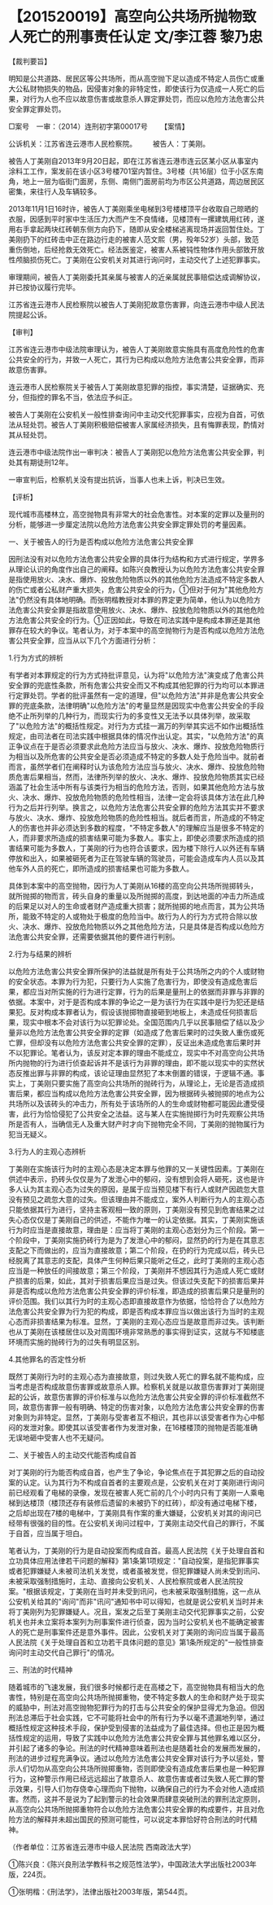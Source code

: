 # 【201520019】高空向公共场所抛物致人死亡的刑事责任认定 文/李江蓉 黎乃忠

【裁判要旨】

明知是公共道路、居民区等公共场所，而从高空抛下足以造成不特定人员伤亡或重大公私财物损失的物品，因侵害对象的非特定性，即使该行为仅造成一人死亡的后果，对行为人也不应以故意伤害或故意杀人罪定罪处罚，而应以危险方法危害公共安全罪定罪处罚。

□案号　一审：（2014）连刑初字第00017号 　　【案情】

公诉机关：江苏省连云港市人民检察院。 　　被告人：丁美刚。

被告人丁美刚自2013年9月20日起，即在江苏省连云港市连云区某小区从事室内涂料工工作，案发前在该小区3号楼701室内暂住。3号楼（共16层）位于小区东南角，地上一层为临街门面房，东侧、南侧门面房前均为市区公共道路，周边居民区密集，来往行人及车辆较多。

2013年11月1日16时许，被告人丁美刚乘坐电梯到3号楼楼顶平台收取自己晾晒的衣服，因感到平时家中生活压力大而产生不良情绪，见楼顶有一摞建筑用红砖，遂用右手拿起两块红砖朝东侧方向扔下，随即从安全楼梯逃离现场并返回暂住处。丁美刚扔下的红砖击中正在路边行走的被害人范文熙（男，殁年52岁）头部，致范重伤倒地，后经抢救无效死亡。经法医鉴定，被害人系被钝性物体作用头部致开放性颅脑损伤死亡。丁美刚在公安机关对其进行询问时，主动交代了上述犯罪事实。

审理期间，被告人丁美刚委托其亲属与被害人的近亲属就民事赔偿达成调解协议，并已按协议履行完毕。

江苏省连云港市人民检察院以被告人丁美刚犯故意伤害罪，向连云港市中级人民法院提起公诉。

【审判】

江苏省连云港市中级法院审理认为，被告人丁美刚故意实施具有高度危险性的危害公共安全的行为，并致一人死亡，其行为已构成以危险方法危害公共安全罪，而非故意伤害罪。

连云港市人民检察院关于被告人丁美刚故意犯罪的指控，事实清楚，证据确实、充分，但指控的罪名不当，依法应予纠正。

被告人丁美刚在公安机关一般性排查询问中主动交代犯罪事实，应视为自首，可依法从轻处罚。被告人丁美刚积极赔偿被害人家属经济损失，且有悔罪表现，酌情对其从轻处罚。

连云港市中级法院作出一审判决：被告人丁美刚犯以危险方法危害公共安全罪，判处其有期徒刑12年。

一审宣判后，检察机关没有提出抗诉，当事人也未上诉，判决已生效。

【评析】

现代城市高楼林立，高空抛物具有非常大的社会危害性。对本案的定罪以及量刑的分析，能够进一步厘定法院以危险方法危害公共安全罪定罪处罚的考量因素。

一、关于被告人的行为是否构成以危险方法危害公共安全罪

因刑法没有对以危险方法危害公共安全罪的具体行为结构和方式进行规定，学界多从理论认识的角度作出自己的阐释。如陈兴良教授认为以危险方法危害公共安全罪是指使用放火、决水、爆炸、投放危险物质以外的其他危险方法造成不特定多数人的伤亡或者公私财产重大损失，危害公共安全的行为，①但对于何为"其他危险方法"仍然没有具体地明确。而张明楷教授对本罪的界定更为简单，他认为以危险方法危害公共安全罪是指故意使用放火、决水、爆炸、投放危险物质以外的其他危险方法危害公共安全的行为。①正因如此，导致在司法实践中是构成本罪还是其他罪存在较大的争议。笔者认为，对于本案中的高空抛物行为是否构成以危险方法危害公共安全罪，应当从以下几个方面进行分析：

1.行为方式的辨析

有学者对本罪规定的行为方式持批评意见，认为将"以危险方法"演变成了危害公共安全罪的兜底性条款，所有危害公共安全而又不构成其他犯罪的行为均可以本罪进行定罪处罚。学者的批评虽然有一定的道理，但"以危险方法"并非是危害公共安全罪的兜底条款，法律明确"以危险方法"的考量显然是因现实中危害公共安全的手段绝不止所列举的几种行为，而现实行为的多变性又无法予以具体列举，故采取了"以危险方法"的概括性规定。对行为方式挂一漏万的列举其实远不如作出概括性规定，由司法者在司法实践中根据具体的情况作出认定。其实，"以危险方法"的真正争议点在于是否必须要求此危险方法应当与放火、决水、爆炸、投放危险物质行为相当以及所危害的公共安全是否必须造成不特定的多数人处于危险当中。就前者而言，虽然学者们在阐释时认为该危险方法应当与放火、决水、爆炸、投放危险物质危害后果相当，然而，法律所列举的放火、决水、爆炸、投放危险物质其实已经涵盖了社会生活中所有与该类行为相当的危险方法，否则，如果其他危险方法与放火、决水、爆炸、投放危险物质的危险性相当，法律一定会将该具体方法在此几种行为之后并行列举。换言之，以危险方法危害公共安全罪的危险方法其实并不要求与放火、决水、爆炸、投放危险物质的危险性相当。就后者而言，所造成的不特定人的伤害也并非必须达到多数的程度，"不特定多数人"的理解应当是很多不特定的人，而非要求所造成的损害结果可能为多数人。事实上，即使必须要求所造成的损害结果可能为多数人，丁美刚的行为也符合该要求，因为楼下除行人以外还有车辆停放和出入，如果被砸死者为正在驾驶车辆的驾驶员，可能会造成车内人员以及其他车外人员的死亡，即所造成的损害结果也可能为多数人。

具体到本案中的高空抛物，因行为人丁美刚从16楼的高空向公共场所抛掷转头，就所抛掷的物而言，砖头自身的重量以及所抛掷的高度，到达地面的冲击力所造成的后果足以对人的生命或者财产造成重大损害；就所抛掷的地点而言，其为公共场所，能致不特定的人或物处于极度的危险当中。故行为人的行为方式符合除以放火、决水、爆炸、投放危险物质以外之其他危险方法，只是具体是否构成以危险方法危害公共安全罪，还需要依据其他的要件进行判别。

2.行为与结果的辨析

以危险方法危害公共安全罪所保护的法益就是所有处于公共场所之内的个人或财物的安全状态。本罪为行为犯，只要行为人实施了危害行为，即使没有造成危害后果，都应当对所实施的行为进行定罪，行为的后果是量刑上的依据而非罪与非罪的依据。本案中，对于是否构成本罪的争论之一是为该行为在实践中是行为犯还是结果犯。反对构成本罪者认为，假设该抛掷物直接砸到地板上，未造成任何损害后果，现实中根本不会对该行为以犯罪论处。全国范围内几乎以民事赔偿了结以及少量非以危险方法危害公共安全罪的定罪（如造成了危害后果时的过失致人重伤或死亡罪，但却没有以危险方法危害公共安全罪的定罪），反证出未造成危害后果时并不以犯罪论。笔者认为，该反对定本罪的理由不能成立，现实中不对高空向公共场所内抛物的行为进行侦查起诉并不是该行为非罪的理由，即不能以现实中的实然状态反推出罪与非罪的构成，该论证理由显然犯了本末倒置的错误，于逻辑不通。事实上，丁美刚只要实施了高空向公共场所的抛砖行为，从理论上，无论是否造成损害后果，都应当构成以危险方法危害公共安全罪，因为根据砖头被抛掷的地点为公共场所以及该砖头的冲击力，所有处于该场所的人的生命或财物都可能因此遭受侵害，此行为恰恰侵犯了公共安全之法益。这与某人在实施抛掷行为时先观察公共场所是否有人，当确信无人及重大财产时才向下抛物完全不同，丁美刚的抛物属行为犯当无疑义。

3.行为人的主观心态辨析

丁美刚在实施该行为时的主观心态是决定本罪与他罪的又一关键性因素。丁美刚在供述中表示，扔砖头仅仅是为了发泄心中的郁闷，没有想到会将人砸死，这也是许多人认为其主观心态为过失的原因，是属于应当预见楼下有行人或财产因疏忽大意没有预见之疏忽大意的过失。但该理由并不能成立，案外人判断行为人的主观心态只能依据其行为进行，坚持主客观相一致的原则，丁美刚没有预见到危害结果之过失心态仅仅是丁美刚自己的供述，不能作为唯一的认定依据。其实，丁美刚实施该行为时应当是直接故意，理由是：应当将丁美刚的主观心态划分为三个阶段。第一个阶段中，丁美刚实施扔砖行为是为了发泄心中的郁闷，显然扔的行为是在其意志支配之下而做出的，应当为直接故意；第二个阶段，在扔的行为完成以后，砖头已经脱离了其意志的支配，具体产生何种后果只能听之任之，此时丁美刚的主观心态应当是一种放任的间接故意；第三个阶段，丁美刚并不想因其行为造成人死亡或财产损害的后果，如此，其对于损害后果应当是过失。但该过失支配下的损害后果并非是否构成以危险方法危害公共安全罪的评价标准，即造成的损害后果只是量刑的评价范围。我们以其行为时的主观心态即直接故意作为依据，恰恰符合了以危险方法危害公共安全罪为行为犯的构成，即是否构成本罪应当以做出该行为当时的主观心态而非损害结果为标准。显然，丁美刚的主观心态应当是故意而非过失。该判断也从丁美刚在该楼居住以及对周围环境非常熟悉的事实得到证实，这就与不知楼底环境而实施的抛砖行为的过失有明显区别。

4.其他罪名的否定性分析

既然丁美刚行为时的主观心态为直接故意，则过失致人死亡的罪名就不能构成，应当考虑是否构成故意伤害罪或故意杀人罪。检察机关就是以故意伤害罪对丁美刚提起的公诉，故意伤害罪的评价标准与以危险方法危害公共安全罪的评价标准截然不同，故意伤害罪一般有明确、特定的伤害对象，以危险方法危害公共安全罪的伤害对象则为非特定。显然，丁美刚与受害者互不相识，其也非以该受害者作为心中郁闷的发泄对象。即使其以该受害者作为发泄对象，在16楼楼顶的抛物是否能准确无误地砸中受害人也不无疑问。

二、关于被告人的主动交代能否构成自首

对丁美刚的行为能否构成自首，也产生了争论，争论焦点在于其犯罪之后的自动投案的认定。认为其行为不构成自首者的主要观点是，公安机关在对丁美刚进行询问前已经观看了电梯的录像，发现在被害人死亡前的几个小时内只有丁美刚一人乘电梯到达楼顶（楼顶还存有装修后遗留的未被扔下的红砖），却没有通过电梯下楼，之后却出现在7楼的电梯中，丁美刚具有作案的重大嫌疑，公安机关对其的询问已经带有很强的目的性。在公安机关询问过程中，丁美刚主动交代自己的罪行，不属于自首，应当属于坦白。

笔者认为，丁美刚的行为是自动投案而构成自首。最高人民法院《关于处理自首和立功具体应用法律若干问题的解释》第1条第1项规定："自动投案，是指犯罪事实或者犯罪嫌疑人未被司法机关发觉，或者虽被发觉，但犯罪嫌疑人尚未受到讯问、未被采取强制措施时，主动、直接向公安机关、人民检察院或者人民法院投案。"根据该规定，丁美刚在当时并未受到讯问，也未被采取强制措施，这一点从公安机关给其的"询问"而非"讯问"通知书中可以得知，也就是说公安机关当时并未将丁美刚列为犯罪嫌疑人。况且，案发之后至丁美刚主动交代犯罪事实之前，公安机关也并未立案将本案列为刑事案件进行侦查，因为当时公安机关也不能确定被害人的死亡是刑事案件还是意外事件。因此，公安机关对丁美刚的询问应当属于最高人民法院《关于处理自首和立功若干具体问题的意见》第1条所规定的"一般性排查询问时主动交代自己罪行"的情况。

三、刑法的时代精神

随着城市的飞速发展，我们很多时候都行走在高楼之下，高空抛物具有相当大的危害性，特别是在高空向公共场所抛掷重物，使不特定多数人的生命和财产处于现实的威胁中，刑法对高空抛物犯罪行为的打击与公共安全的保护显得尤为急迫。但因刑法总滞后于社会实践，它不可能将社会中的所有行为予以毫不遗漏地列举，通过概括性规定这种技术手段，保护受到侵害的法益成为了最佳选择。但也正是因为概括性规定的运用，导致了实践中以危险方法危害公共安全罪与其他罪名难以区分，并引起了诸多的争论。刑法的时代精神意味着刑法也是随着社会的发展而发展的，刑法的进步过程充满争议。通过以危险方法危害公共安全罪对该行为予以惩处，警示人们切勿从高空向公共场所抛掷重物，否则即使没有造成危害后果也是一种犯罪行为，这种警示作用已经远远超出了故意杀人、故意伤害或者过失致人死亡罪的警示效果，引导人们勿存侥幸心理而向下抛物，以确保自己的行为不会对他人造成损害。然而，这并不是说为了起到警示的社会效果而肆意突破刑法的罪刑法定原则，从高空向公共场所抛掷重物符合以危险方法危害公共安全罪的构成要件，并且对危险方法的解释并未超出国民的预测可能性，可以说定本罪恰好符合刑法的时代精神。

（作者单位：江苏省连云港市中级人民法院 西南政法大学）

①陈兴良：《陈兴良刑法学教科书之规范性法学》，中国政法大学出版社2003年版，224页。

①张明楷：《刑法学》，法律出版社2003年版，第544页。